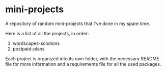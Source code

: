 # mini-projects
A repository of random mini-projects that I've done in my spare time.

Here is a list of all the projects, in order:
1. wordscapes-solutions
2. postpaid-plans

Each project is organized into its own folder, with the necessary README file for more information and a requirements file for all the used packages.
